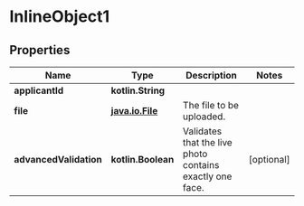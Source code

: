 
# InlineObject1

## Properties
Name | Type | Description | Notes
------------ | ------------- | ------------- | -------------
**applicantId** | **kotlin.String** |  | 
**file** | [**java.io.File**](java.io.File.md) | The file to be uploaded. | 
**advancedValidation** | **kotlin.Boolean** | Validates that the live photo contains exactly one face. |  [optional]



